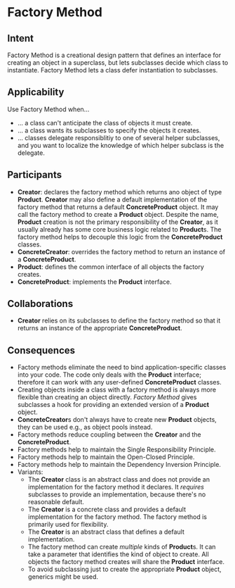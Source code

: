 # Factory Method
## Intent
Factory Method is a creational design pattern that defines an interface for creating an object in a superclass, but lets subclasses decide which class to instantiate. Factory Method lets a class defer instantiation to subclasses.

## Applicability
Use Factory Method when...
* ... a class can't anticipate the class of objects it must create.
* ... a class wants its subclasses to specify the objects it creates.
* ... classes delegate responsiblitiy to one of several helper subclasses, and you want to localize the knowledge of which helper subclass is the delegate.

## Participants
* **Creator**: declares the factory method which returns ano object of type **Product**. **Creator** may also define a default implementation of the factory method that returns a default **ConcreteProduct** object. It may call the factory method to create a **Product** object. Despite the name, **Product** creation is not the primary responsibility of the **Creator**, as it usually already has some core business logic related to **Product**s. The factory method helps to decouple this logic from the **ConcreteProduct** classes.
* **ConcreteCreator**: overrides the factory method to return an instance of a **ConcreteProduct**.
* **Product**: defines the common interface of all objects the factory creates.
* **ConcreteProduct**: implements the **Product** interface.

## Collaborations
* **Creator** relies on its subclasses to define the factory method so that it returns an instance of the appropriate **ConcreteProduct**.

## Consequences
* Factory methods eliminate the need to bind application-specific classes into your code. The code only deals with the **Product** interface; therefore it can work with any user-defined **ConcreteProduct** classes.
* Creating objects inside a class with a factory method is always more flexible than creating an object directly. *Factory Method* gives subclasses a hook for providing an extended version of a **Product** object.
* **ConcreteCreator**s don't always have to create new **Product** objects, they can be used e.g., as object pools instead.
* Factory methods reduce coupling between the **Creator** and the **ConcreteProduct**.
* Factory methods help to maintain the Single Responsibility Principle.
* Factory methods help to maintain the Open-Closed Principle.
* Factory methods help to maintain the Dependency Inversion Principle.
* Variants:
  * The **Creator** class is an abstract class and does not provide an implementation for the factory method it declares. It *requires* subclasses to provide an implementation, because there's no reasonable default.
  * The **Creator** is a concrete class and provides a default implementation for the factory method. The factory method is primarily used for flexibility.
  * The **Creator** is an abstract class that defines a default implementation.
  * The factory method can create *multiple* kinds of **Product**s. It can take a parameter that identifies the kind of object to create. All objects the factory method creates will share the **Product** interface.
  * To avoid subclassing just to create the appropriate **Product** object, generics might be used.
